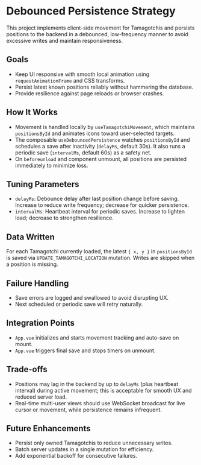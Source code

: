 # Debounced Persistence Strategy

This project implements client-side movement for Tamagotchis and persists positions to the backend in a debounced, low-frequency manner to avoid excessive writes and maintain responsiveness.

## Goals

- Keep UI responsive with smooth local animation using `requestAnimationFrame` and CSS transforms.
- Persist latest known positions reliably without hammering the database.
- Provide resilience against page reloads or browser crashes.

## How It Works

- Movement is handled locally by `useTamagotchiMovement`, which maintains `positionsById` and animates icons toward user-selected targets.
- The composable `useDebouncedPersistence` watches `positionsById` and schedules a save after inactivity (`delayMs`, default 30s). It also runs a periodic save (`intervalMs`, default 60s) as a safety net.
- On `beforeunload` and component unmount, all positions are persisted immediately to minimize loss.

## Tuning Parameters

- `delayMs`: Debounce delay after last position change before saving. Increase to reduce write frequency; decrease for quicker persistence.
- `intervalMs`: Heartbeat interval for periodic saves. Increase to lighten load; decrease to strengthen resilience.

## Data Written

For each Tamagotchi currently loaded, the latest `{ x, y }` in `positionsById` is saved via `UPDATE_TAMAGOTCHI_LOCATION` mutation. Writes are skipped when a position is missing.

## Failure Handling

- Save errors are logged and swallowed to avoid disrupting UX.
- Next scheduled or periodic save will retry naturally.

## Integration Points

- `App.vue` initializes and starts movement tracking and auto-save on mount.
- `App.vue` triggers final save and stops timers on unmount.

## Trade-offs

- Positions may lag in the backend by up to `delayMs` (plus heartbeat interval) during active movement; this is acceptable for smooth UX and reduced server load.
- Real-time multi-user views should use WebSocket broadcast for live cursor or movement, while persistence remains infrequent.

## Future Enhancements

- Persist only owned Tamagotchis to reduce unnecessary writes.
- Batch server updates in a single mutation for efficiency.
- Add exponential backoff for consecutive failures.